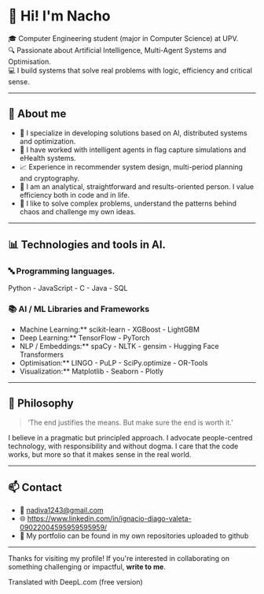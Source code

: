 # 👋 Hi! I'm Nacho  

🎓 Computer Engineering student (major in Computer Science) at UPV.  
🔍 Passionate about Artificial Intelligence, Multi-Agent Systems and Optimisation.  
💻 I build systems that solve real problems with logic, efficiency and critical sense.  

---

## 🚀 About me

- 🤖 I specialize in developing solutions based on AI, distributed systems and optimization.
- 🧠 I have worked with intelligent agents in flag capture simulations and eHealth systems.
- 📈 Experience in recommender system design, multi-period planning and cryptography.
- 🔬 I am an analytical, straightforward and results-oriented person. I value efficiency both in code and in life.
- 🧩 I like to solve complex problems, understand the patterns behind chaos and challenge my own ideas.

---

## 📊 Technologies and tools in AI.

### 🔤 Programming languages.  
Python - JavaScript - C - Java - SQL

### 📚 AI / ML Libraries and Frameworks  
- Machine Learning:** scikit-learn - XGBoost - LightGBM  
- Deep Learning:** TensorFlow - PyTorch 
- NLP / Embeddings:** spaCy - NLTK - gensim - Hugging Face Transformers  
- Optimisation:** LINGO - PuLP - SciPy.optimize - OR-Tools  
- Visualization:** Matplotlib - Seaborn - Plotly  

---

## 🧠 Philosophy

> ‘The end justifies the means. But make sure the end is worth it.’

I believe in a pragmatic but principled approach. I advocate people-centred technology, with responsibility and without dogma. I care that the code works, but more so that it makes sense in the real world.

---

## 📫 Contact

- 📧 nadiva1243@gmail.com  
- 🌐 https://www.linkedin.com/in/ignacio-diago-valeta-09022004595959595959/  
- 📂 My portfolio can be found in my own repositories uploaded to github

---

Thanks for visiting my profile! If you're interested in collaborating on something challenging or impactful, **write to me**.

Translated with DeepL.com (free version)
